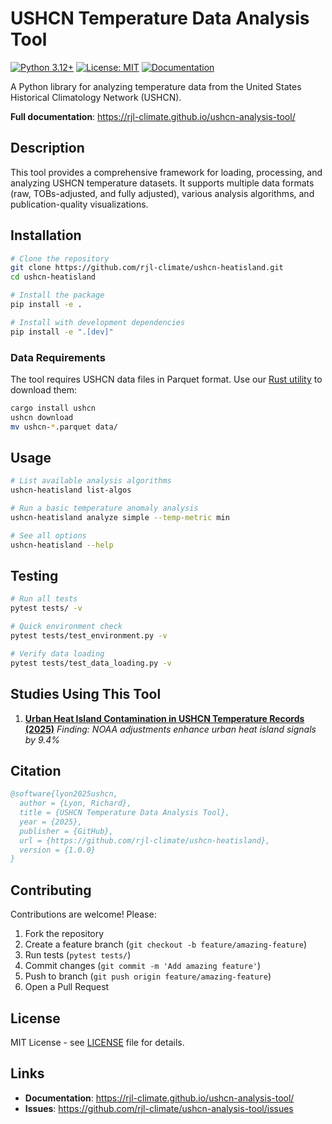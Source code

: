 # USHCN Temperature Data Analysis Tool

[![Python 3.12+](https://img.shields.io/badge/python-3.12+-blue.svg)](https://www.python.org/downloads/)
[![License: MIT](https://img.shields.io/badge/License-MIT-yellow.svg)](https://opensource.org/licenses/MIT)
[![Documentation](https://img.shields.io/badge/docs-mkdocs-blue)](https://rjl-climate.github.io/ushcn-heatisland/)

A Python library for analyzing temperature data from the United States Historical Climatology Network (USHCN).

**Full documentation**: https://rjl-climate.github.io/ushcn-analysis-tool/

## Description

This tool provides a comprehensive framework for loading, processing, and analyzing USHCN temperature datasets. It supports multiple data formats (raw, TOBs-adjusted, and fully adjusted), various analysis algorithms, and publication-quality visualizations.

## Installation

```bash
# Clone the repository
git clone https://github.com/rjl-climate/ushcn-heatisland.git
cd ushcn-heatisland

# Install the package
pip install -e .

# Install with development dependencies
pip install -e ".[dev]"
```

### Data Requirements

The tool requires USHCN data files in Parquet format. Use our [Rust utility](https://crates.io/crates/ushcn) to download them:

```bash
cargo install ushcn
ushcn download
mv ushcn-*.parquet data/
```

## Usage

```bash
# List available analysis algorithms
ushcn-heatisland list-algos

# Run a basic temperature anomaly analysis
ushcn-heatisland analyze simple --temp-metric min

# See all options
ushcn-heatisland --help
```

## Testing

```bash
# Run all tests
pytest tests/ -v

# Quick environment check
pytest tests/test_environment.py -v

# Verify data loading
pytest tests/test_data_loading.py -v
```

## Studies Using This Tool

1. **[Urban Heat Island Contamination in USHCN Temperature Records (2025)](https://rjl-climate.github.io/ushcn-analysis-tool/studies/uhii-contamination/)**
   _Finding: NOAA adjustments enhance urban heat island signals by 9.4%_

## Citation

```bibtex
@software{lyon2025ushcn,
  author = {Lyon, Richard},
  title = {USHCN Temperature Data Analysis Tool},
  year = {2025},
  publisher = {GitHub},
  url = {https://github.com/rjl-climate/ushcn-heatisland},
  version = {1.0.0}
}
```

## Contributing

Contributions are welcome! Please:

1. Fork the repository
2. Create a feature branch (`git checkout -b feature/amazing-feature`)
3. Run tests (`pytest tests/`)
4. Commit changes (`git commit -m 'Add amazing feature'`)
5. Push to branch (`git push origin feature/amazing-feature`)
6. Open a Pull Request

## License

MIT License - see [LICENSE](LICENSE) file for details.

## Links

- **Documentation**: https://rjl-climate.github.io/ushcn-analysis-tool/
- **Issues**: https://github.com/rjl-climate/ushcn-analysis-tool/issues
